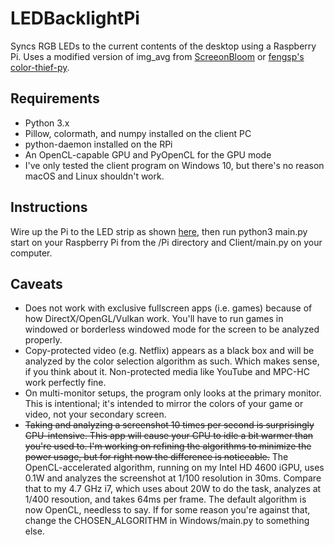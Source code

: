 # LEDBacklightPi
Syncs RGB LEDs to the current contents of the desktop using a Raspberry Pi. Uses a modified version of img_avg from [ScreeonBloom](https://github.com/kershner/screenBloom) or [fengsp's color-thief-py](https://github.com/fengsp/color-thief-py).

Requirements
------------

* Python 3.x
* Pillow, colormath, and numpy installed on the client PC
* python-daemon installed on the RPi
* An OpenCL-capable GPU and PyOpenCL for the GPU mode
* I've only tested the client program on Windows 10, but there's no reason macOS and Linux shouldn't work.


Instructions
------------

Wire up the Pi to the LED strip as shown [here](http://popoklopsi.github.io/RaspberryPi-LedStrip/#!/), then run python3 main.py start on your Raspberry Pi from the /Pi directory and Client/main.py on your computer.

Caveats
-------

* Does not work with exclusive fullscreen apps (i.e. games) because of how DirectX/OpenGL/Vulkan work. You'll have to run games in windowed or borderless windowed mode for the screen to be analyzed properly.
* Copy-protected video (e.g. Netflix) appears as a black box and will be analyzed by the color selection algorithm as such. Which makes sense, if you think about it. Non-protected media like YouTube and MPC-HC work perfectly fine.
* On multi-monitor setups, the program only looks at the primary monitor. This is intentional; it's intended to mirror the colors of your game or video, not your secondary screen.
* ~~Taking and analyzing a screenshot 10 times per second is surprisingly CPU-intensive. This app will cause your CPU to idle a bit warmer than you're used to. I'm working on refining the algorithms to minimize the power usage, but for right now the difference is noticeable.~~ The OpenCL-accelerated algorithm, running on my Intel HD 4600 iGPU, uses 0.1W and analyzes the screenshot at 1/100 resolution in 30ms. Compare that to my 4.7 GHz i7, which uses about 20W to do the task, analyzes at 1/400 resoution, and takes 64ms per frame. The default algorithm is now OpenCL, needless to say. If for some reason you're against that, change the CHOSEN_ALGORITHM in Windows/main.py to something else.
